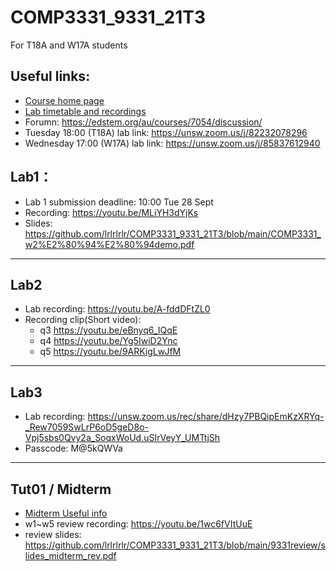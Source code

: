 # COMP3331_9331_21T3
For T18A and W17A students

## Useful links:
 - [Course home page](https://webcms3.cse.unsw.edu.au/COMP3331/21T3/)
 - [Lab timetable and recordings](https://webcms3.cse.unsw.edu.au/COMP3331/21T3/resources/65958)
 - Forumn: https://edstem.org/au/courses/7054/discussion/ 
 - Tuesday 18:00 (T18A) lab link: https://unsw.zoom.us/j/82232078296 
 - Wednesday 17:00 (W17A) lab link: https://unsw.zoom.us/j/85837612940

## Lab1：  
 - Lab 1 submission deadline: 10:00 Tue 28 Sept  
 - Recording: https://youtu.be/MLiYH3dYjKs 
 - Slides: https://github.com/lrlrlrlr/COMP3331_9331_21T3/blob/main/COMP3331_w2%E2%80%94%E2%80%94demo.pdf 
-----------------------------


## Lab2
 - Lab recording: https://youtu.be/A-fddDFtZL0
 - Recording clip(Short video): 
   - q3 https://youtu.be/eBnyq6_IQqE  
   - q4 https://youtu.be/Yg5IwiD2Ync   
   - q5 https://youtu.be/9ARKigLwJfM  

--------------------------------

## Lab3
 -  Lab recording: https://unsw.zoom.us/rec/share/dHzy7PBQipEmKzXRYq-_Rew7059SwLrP6oD5geD8o-Vpj5sbs0Qvy2a_SoqxWoUd.uSIrVeyY_UMTtjSh
 -  Passcode: M@5kQWVa 



--------------------------------
## Tut01 / Midterm
 -  [Midterm Useful info](https://github.com/lrlrlrlr/COMP3331_9331_21T3/tree/main/9331review)
 -  w1~w5 review recording: https://youtu.be/1wc6fVItUuE 
 -  review slides: https://github.com/lrlrlrlr/COMP3331_9331_21T3/blob/main/9331review/slides_midterm_rev.pdf   
